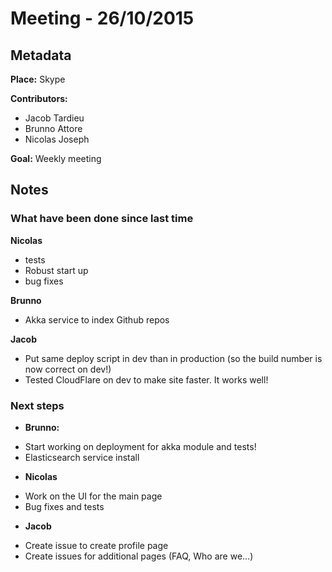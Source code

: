 # Meeting - 26/10/2015

## Metadata

**Place:** Skype

**Contributors:**

* Jacob Tardieu
* Brunno Attore
* Nicolas Joseph

**Goal:** Weekly meeting

## Notes

### What have been done since last time
**Nicolas**
- tests
- Robust start up
- bug fixes

**Brunno**
- Akka service to index Github repos

**Jacob**
- Put same deploy script in dev than in production (so the build number is now correct on dev!)
- Tested CloudFlare on dev to make site faster. It works well!

### Next steps
* **Brunno:**
- Start working on deployment for akka module and tests!
- Elasticsearch service install

* **Nicolas**
- Work on the UI for the main page
- Bug fixes and tests

* **Jacob**
- Create issue to create profile page
- Create issues for additional pages (FAQ, Who are we...)
